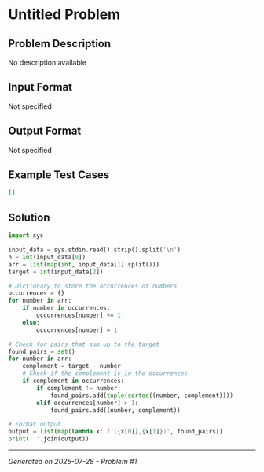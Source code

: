 # Untitled Problem

## Problem Description
No description available

## Input Format
Not specified

## Output Format
Not specified

## Example Test Cases
```json
[]
```

## Solution
```python
import sys

input_data = sys.stdin.read().strip().split('\n')
n = int(input_data[0])
arr = list(map(int, input_data[1].split()))
target = int(input_data[2])

# Dictionary to store the occurrences of numbers
occurrences = {}
for number in arr:
    if number in occurrences:
        occurrences[number] += 1
    else:
        occurrences[number] = 1

# Check for pairs that sum up to the target
found_pairs = set()
for number in arr:
    complement = target - number
    # Check if the complement is in the occurrences
    if complement in occurrences:
        if complement != number:
            found_pairs.add(tuple(sorted((number, complement))))
        elif occurrences[number] > 1:
            found_pairs.add((number, complement))

# Format output
output = list(map(lambda x: f'({x[0]},{x[1]})', found_pairs))
print(' '.join(output))
```

---
*Generated on 2025-07-28 - Problem #1*